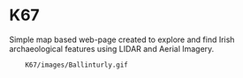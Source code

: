 # K67
Simple map based web-page created to explore and find Irish archaeological features using LIDAR and Aerial Imagery.

        K67/images/Ballinturly.gif
      
